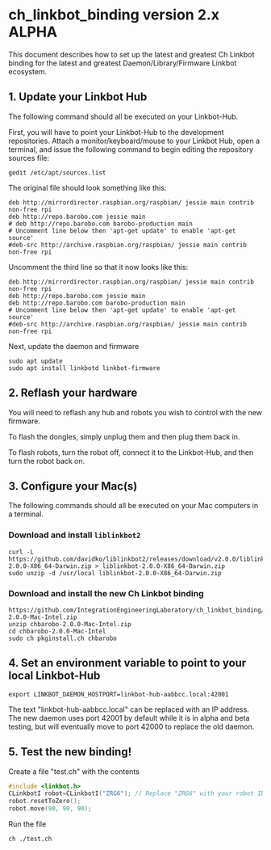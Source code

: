 # ch_linkbot_binding version 2.x ALPHA

This document describes how to set up the latest and greatest Ch Linkbot
binding for the latest and greatest Daemon/Library/Firmware Linkbot ecosystem.

## 1. Update your Linkbot Hub

The following command should all be executed on your Linkbot-Hub.

First, you will have to point your Linkbot-Hub to the development repositories.
Attach a monitor/keyboard/mouse to your Linkbot Hub, open a terminal, and issue
the following command to begin editing the repository sources file:

    gedit /etc/apt/sources.list

The original file should look something like this:

```
deb http://mirrordirector.raspbian.org/raspbian/ jessie main contrib non-free rpi
deb http://repo.barobo.com jessie main
# deb http://repo.barobo.com barobo-production main
# Uncomment line below then 'apt-get update' to enable 'apt-get source'
#deb-src http://archive.raspbian.org/raspbian/ jessie main contrib non-free rpi
```

Uncomment the third line so that it now looks like this:
```
deb http://mirrordirector.raspbian.org/raspbian/ jessie main contrib non-free rpi
deb http://repo.barobo.com jessie main
deb http://repo.barobo.com barobo-production main
# Uncomment line below then 'apt-get update' to enable 'apt-get source'
#deb-src http://archive.raspbian.org/raspbian/ jessie main contrib non-free rpi
```

Next, update the daemon and firmware

    sudo apt update
    sudo apt install linkbotd linkbot-firmware

## 2. Reflash your hardware

You will need to reflash any hub and robots you wish to control with the new firmware. 

To flash the dongles, simply unplug them and then plug them back in.

To flash robots, turn the robot off, connect it to the Linkbot-Hub, and then
turn the robot back on.

## 3. Configure your Mac(s)

The following commands should all be executed on your Mac computers in a
terminal.

### Download and install `liblinkbot2`

    curl -L https://github.com/davidko/liblinkbot2/releases/download/v2.0.0/liblinkbot-2.0.0-X86_64-Darwin.zip > liblinkbot-2.0.0-X86_64-Darwin.zip
    sudo unzip -d /usr/local liblinkbot-2.0.0-X86_64-Darwin.zip

### Download and install the new Ch Linkbot binding

    https://github.com/IntegrationEngineeringLaboratory/ch_linkbot_binding/releases/download/v2.0.0/chbarobo-2.0.0-Mac-Intel.zip
    unzip chbarobo-2.0.0-Mac-Intel.zip
    cd chbarobo-2.0.0-Mac-Intel
    sudo ch pkginstall.ch chbarobo

## 4. Set an environment variable to point to your local Linkbot-Hub

    export LINKBOT_DAEMON_HOSTPORT=linkbot-hub-aabbcc.local:42001

The text "linkbot-hub-aabbcc.local" can be replaced with an IP address. The new
daemon uses port 42001 by default while it is in alpha and beta testing, but
will eventually move to port 42000 to replace the old daemon.

## 5. Test the new binding!

Create a file "test.ch" with the contents 

```C++
#include <linkbot.h>
CLinkbotI robot=CLinkbotI("ZRG6"); // Replace "ZRG6" with your robot ID
robot.resetToZero();
robot.move(90, 90, 90);
```

Run the file

    ch ./test.ch
